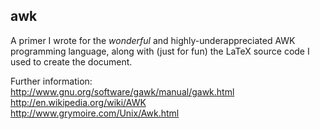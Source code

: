 ## awk

A primer I wrote for the *wonderful* and highly-underappreciated AWK programming language, along with (just for fun) the LaTeX source code I used to create the document.

Further information:  
http://www.gnu.org/software/gawk/manual/gawk.html  
http://en.wikipedia.org/wiki/AWK  
http://www.grymoire.com/Unix/Awk.html
